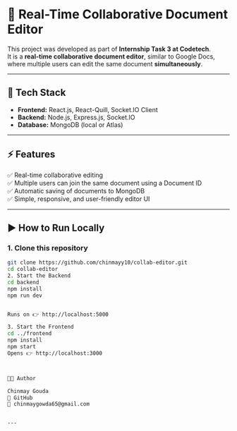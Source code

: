 # 📝 Real-Time Collaborative Document Editor

This project was developed as part of **Internship Task 3 at Codetech**.  
It is a **real-time collaborative document editor**, similar to Google Docs, where multiple users can edit the same document **simultaneously**.

---

## 🚀 Tech Stack
- **Frontend:** React.js, React-Quill, Socket.IO Client  
- **Backend:** Node.js, Express.js, Socket.IO  
- **Database:** MongoDB (local or Atlas)  

---

## ⚡ Features
✅ Real-time collaborative editing  
✅ Multiple users can join the same document using a Document ID  
✅ Automatic saving of documents to MongoDB  
✅ Simple, responsive, and user-friendly editor UI  

---

## ▶️ How to Run Locally

### 1. Clone this repository
```bash
git clone https://github.com/chinmayy10/collab-editor.git
cd collab-editor
2. Start the Backend
cd backend
npm install
npm run dev


Runs on 👉 http://localhost:5000

3. Start the Frontend
cd ../frontend
npm install
npm start
Opens 👉 http://localhost:3000



👨‍💻 Author

Chinmay Gouda
🔗 GitHub
📧 chinmaygowda65@gmail.com


---
